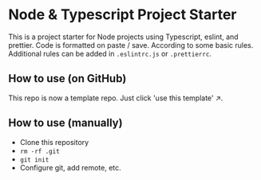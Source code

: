 # Node & Typescript Project Starter

This is a project starter for Node projects using Typescript, eslint, and prettier. Code is formatted on paste / save. According to some basic rules. Additional rules can be added in `.eslintrc.js` or `.prettierrc`.

## How to use (on GitHub)
This repo is now a template repo. Just click 'use this template' ↗️.

## How to use (manually)

-   Clone this repository
-   `rm -rf .git`
-   `git init`
-   Configure git, add remote, etc.
